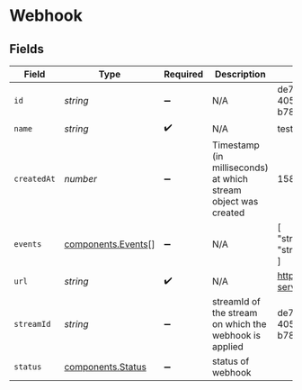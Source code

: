 # Webhook


## Fields

| Field                                                          | Type                                                           | Required                                                       | Description                                                    | Example                                                        |
| -------------------------------------------------------------- | -------------------------------------------------------------- | -------------------------------------------------------------- | -------------------------------------------------------------- | -------------------------------------------------------------- |
| `id`                                                           | *string*                                                       | :heavy_minus_sign:                                             | N/A                                                            | de7818e7-610a-4057-8f6f-b785dc1e6f88                           |
| `name`                                                         | *string*                                                       | :heavy_check_mark:                                             | N/A                                                            | test_webhook                                                   |
| `createdAt`                                                    | *number*                                                       | :heavy_minus_sign:                                             | Timestamp (in milliseconds) at which stream object was created | 1587667174725                                                  |
| `events`                                                       | [components.Events](../../models/components/events.md)[]       | :heavy_minus_sign:                                             | N/A                                                            | [<br/>"stream.started",<br/>"stream.idle"<br/>]                |
| `url`                                                          | *string*                                                       | :heavy_check_mark:                                             | N/A                                                            | https://my-service.com/webhook                                 |
| `streamId`                                                     | *string*                                                       | :heavy_minus_sign:                                             | streamId of the stream on which the webhook is applied         | de7818e7-610a-4057-8f6f-b785dc1e6f88                           |
| `status`                                                       | [components.Status](../../models/components/status.md)         | :heavy_minus_sign:                                             | status of webhook                                              |                                                                |